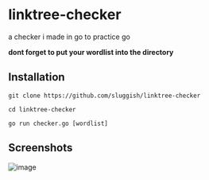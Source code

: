 # linktree-checker
a checker i made in go to practice go

**dont forget to put your wordlist into the directory**
## Installation
```git clone https://github.com/sluggish/linktree-checker```

```cd linktree-checker```

```go run checker.go [wordlist]```

## Screenshots

![image](https://user-images.githubusercontent.com/57820125/166122358-b3a7d81e-34e7-4970-8d20-272f30e516d6.png)
